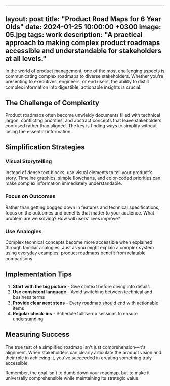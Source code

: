 
---
layout: post
title: "Product Road Maps for 6 Year Olds"
date: 2024-01-25 10:00:00 +0300
image: 05.jpg
tags: work
description: "A practical approach to making complex product roadmaps accessible and understandable for stakeholders at all levels."
---

In the world of product management, one of the most challenging aspects is communicating complex roadmaps to diverse stakeholders. Whether you're presenting to executives, engineers, or end users, the ability to distill complex information into digestible, actionable insights is crucial.

## The Challenge of Complexity

Product roadmaps often become unwieldy documents filled with technical jargon, conflicting priorities, and abstract concepts that leave stakeholders confused rather than aligned. The key is finding ways to simplify without losing the essential information.

## Simplification Strategies

### Visual Storytelling
Instead of dense text blocks, use visual elements to tell your product's story. Timeline graphics, simple flowcharts, and color-coded priorities can make complex information immediately understandable.

### Focus on Outcomes
Rather than getting bogged down in features and technical specifications, focus on the outcomes and benefits that matter to your audience. What problem are we solving? How will users' lives improve?

### Use Analogies
Complex technical concepts become more accessible when explained through familiar analogies. Just as you might explain a complex system using everyday examples, product roadmaps benefit from relatable comparisons.

## Implementation Tips

1. **Start with the big picture** - Give context before diving into details
2. **Use consistent language** - Avoid switching between technical and business terms
3. **Provide clear next steps** - Every roadmap should end with actionable items
4. **Regular check-ins** - Schedule follow-up sessions to ensure understanding

## Measuring Success

The true test of a simplified roadmap isn't just comprehension—it's alignment. When stakeholders can clearly articulate the product vision and their role in achieving it, you've succeeded in creating something truly accessible.

Remember, the goal isn't to dumb down your roadmap, but to make it universally comprehensible while maintaining its strategic value.
